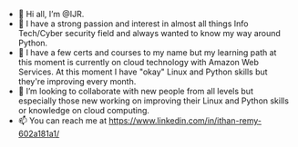 - 👋 Hi all, I’m @IJR.
- 👀 I have a strong passion and interest in almost all things Info Tech/Cyber security field and always wanted to know my way around Python.
- 🌱 I have a few certs and courses to my name but my learning path at this moment is currently on cloud technology with Amazon Web Services. At this moment I have "okay" Linux and Python skills but they're improving every month.
- 💞️ I’m looking to collaborate with new people from all levels but especially those new working on improving their Linux and Python skills or knowledge on cloud computing.
- 📫 You can reach me at https://www.linkedin.com/in/ithan-remy-602a181a1/ 

<!---
IJR758/IJR758 is a ✨ special ✨ repository because its `README.md` (this file) appears on your GitHub profile.
You can click the Preview link to take a look at your changes.
--->
